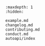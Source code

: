 ```{include} ../README.md
```

```{toctree}
:maxdepth: 1
:hidden:

example.md
changelog.md
contributing.md
conduct.md
autoapi/index
```
